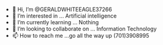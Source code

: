 - 👋 Hi, I’m @GERALDWHITEEAGLE37266
- 👀 I’m interested in ... Artificial intelligence 
- 🌱 I’m currently learning ... Nothing 
- 💞️ I’m looking to collaborate on ... Information Technology 
- 📫 How to reach me ...go all the way up (701)3908995

<!---
GERALDWHITEEAGLE37266/GERALDWHITEEAGLE37266 is a ✨ special ✨ repository because its `README.md` (this file) appears on your GitHub profile.
You can click the Preview link to take a look at your changes.
--->
